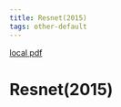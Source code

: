 ```yaml
---
title: Resnet(2015)
tags: other-default
---
```


[local pdf](../../../pdfs/2015-ResNet.pdf)

# Resnet(2015)

